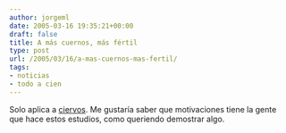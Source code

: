 ```yaml
---
author: jorgeml
date: 2005-03-16 19:35:21+00:00
draft: false
title: A más cuernos, más fértil
type: post
url: /2005/03/16/a-mas-cuernos-mas-fertil/
tags:
- noticias
- todo a cien
---
```


Solo aplica a [ciervos](http://www.elmundo.es/elmundo/2005/03/16/ciencia/1110992835.html). Me gustaría saber que motivaciones tiene la gente que hace estos estudios, como queriendo demostrar algo.

